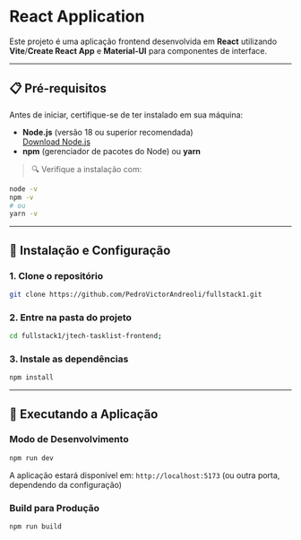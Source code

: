 # React Application

Este projeto é uma aplicação frontend desenvolvida em **React** utilizando **Vite**/**Create React App** e **Material-UI** para componentes de interface.

---

## 📋 Pré-requisitos

Antes de iniciar, certifique-se de ter instalado em sua máquina:

- **Node.js** (versão 18 ou superior recomendada)  
  [Download Node.js](https://nodejs.org/)
- **npm** (gerenciador de pacotes do Node) ou **yarn**

> 🔍 Verifique a instalação com:
```bash
node -v
npm -v
# ou
yarn -v
```

---

## 🚀 Instalação e Configuração

### 1. Clone o repositório
```bash
git clone https://github.com/PedroVictorAndreoli/fullstack1.git
```

### 2. Entre na pasta do projeto
```bash
cd fullstack1/jtech-tasklist-frontend;
```

### 3. Instale as dependências
```bash
npm install
```

---

## 🎯 Executando a Aplicação

### Modo de Desenvolvimento
```bash
npm run dev
```

A aplicação estará disponível em: `http://localhost:5173` (ou outra porta, dependendo da configuração)

### Build para Produção
```bash
npm run build
```
